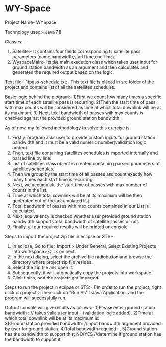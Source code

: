 # WY-Space


Project Name- WYSpace

Technology used:- Java 7,8

Classes:-
1) Satellite:- It contains four fields corresponding to satellite pass parameters (name,bandwidth,startTime,endTime).
2) WyspaceMain:- Its the main execution class which takes user input for ground station bandwidth as an argument and then calculates and generates the required output based on the logic.

Text file:-
1)pass-schedule.txt:- This text file is placed in src folder of the project and contains list of all the satellites schedules.


Basic logic behind the program:-
1)First we count how many times a specific start time of each satellite pass is recurring.
2)Then the start time of pass with max counts will be considered as time at which total downlink will be at its maximum.
3) Next, total bandwidth of passes with max counts is checked against the provided ground station bandwidth.


As of now, my followed methodology to solve this exercise is:

1) Firstly, program asks user to provide custom inputs for ground station bandwidth and it must be a valid numeric number(validation logic added).
2) Then, text file containing satellites schedules is imported internally and parsed line by line.
3) List of satellites class object is created containing parsed parameters of satellites schedules.
4) Then we group by the start time of all passes and count exactly how many times each start time is recurring.
5) Next, we accumulate the start time of passes with max number of counts in the list.
7) Time at which total downlink will be at its maximum will be then generated out of the accumulated list.
8) Total bandwidth of passes with max counts contained in our List is calculated.
9) Next ,equivalency is checked whether user provided ground station bandwidth supports total bandwidth of satellite passes or not.
10) Finally, all our required results will be printed on console.


 Steps to import the project zip file in eclipse or STS:-

1) In eclipse, Go to file> Import > Under General, Select Existing Projects into workspace> Click on next.
2) In the next dialog, select the archive file radiobutton and browse the directory where project zip file resides.
3) Select the zip file and open it.
4) Subsequently, it will automatically copy the projects into workspace. 
5) Click finish, and the projects get imported.

 Steps to run the project in eclipse or STS:-
1)In order to run the project, right click on project >Then click on "Run As" >Java Application.
  and the program will successfully run.


Output console will give results as follows:-
1)Please enter ground station bandwidth :    // takes valid user input   - (validation logic added).
2)Time at which total downlink will be at its maximum is:        
3)Ground station provided bandwidth:      //input bandwidth argument provided by user for ground station.
4)Total bandwidth required :                                          .
5)Ground station has the bandwidth to support this:  NO/YES    //determine if ground station has the bandwidth to support it
